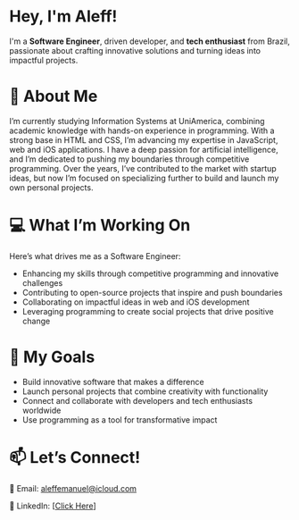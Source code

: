 # Hey, I'm Aleff!
I'm a **Software Engineer**, driven developer, and **tech enthusiast** from Brazil, passionate about crafting innovative solutions and turning ideas into impactful projects.

# 🌟 About Me
I’m currently studying Information Systems at UniAmerica, combining academic knowledge with hands-on experience in programming. With a strong base in HTML and CSS, I’m advancing my expertise in JavaScript, web and iOS applications.
I have a deep passion for artificial intelligence, and I’m dedicated to pushing my boundaries through competitive programming. Over the years, I’ve contributed to the market with startup ideas, but now I’m focused on specializing further to build and launch my own personal projects.

# 💻 What I’m Working On
Here’s what drives me as a Software Engineer:
- Enhancing my skills through competitive programming and innovative challenges
- Contributing to open-source projects that inspire and push boundaries
- Collaborating on impactful ideas in web and iOS development
- Leveraging programming to create social projects that drive positive change

# 🎯 My Goals
- Build innovative software that makes a difference
- Launch personal projects that combine creativity with functionality
- Connect and collaborate with developers and tech enthusiasts worldwide
- Use programming as a tool for transformative impact

# 📫 Let’s Connect!
📧 Email: aleffemanuel@icloud.com

🔗 LinkedIn: [[Click Here](https://www.linkedin.com/in/oaleffemanuel/)]
